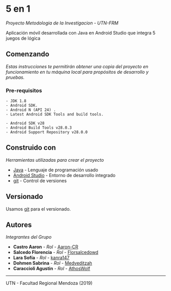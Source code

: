 # 5 en 1

_Proyecto Metodologia de la Investigacion - UTN-FRM_

Aplicación móvil desarrollada con Java en Android Studio que integra 5 juegos de lógica

## Comenzando

_Estas instrucciones te permitirán obtener una copia del proyecto en funcionamiento en tu máquina local para propósitos de desarrollo y pruebas._

### Pre-requisitos

```
- JDK 1.8
- Android SDK.
- Android N (API 24) .
- Latest Android SDK Tools and build tools.

- Android SDK v28
- Android Build Tools v28.0.3
- Android Support Repository v28.0.0
```

## Construido con

_Herramientas utilizadas para crear el proyecto_

* [Java](https://www.java.com/es/download/) - Lenguaje de programación usado
* [Android Studio](https://developer.android.com/studio) - Entorno de desarrollo integrado
* [git](https://git-scm.com/) - Control de versiones

## Versionado

Usamos [git](https://git-scm.com/) para el versionado.

## Autores

_Integrantes del Grupo_
* **Castro Aaron** - *Rol* - [Aaron-CR](https://github.com/Aaron-CR)
* **Salcedo Florencia** - *Rol* - [Florsalcedowd](https://github.com/Florsalcedowd)
* **Lara Sofía** - *Rol* - [kanra147](https://github.com/kanra147)
* **Dohmen Sabrina** - *Rol* - [Medveditzah](https://github.com/Medveditzah)
* **Caraccioli Agustin** - *Rol* - [AthosWolf](https://github.com/AthosWolf)



---
UTN - Facultad Regional Mendoza (2019)
